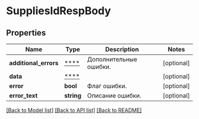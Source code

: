 # SuppliesIdRespBody

## Properties
Name | Type | Description | Notes
------------ | ------------- | ------------- | -------------
**additional_errors** | [****](.md) | Дополнительные ошибки. | [optional] 
**data** | [****](.md) |  | [optional] 
**error** | **bool** | Флаг ошибки. | [optional] 
**error_text** | **string** | Описание ошибки. | [optional] 

[[Back to Model list]](../../README.md#documentation-for-models) [[Back to API list]](../../README.md#documentation-for-api-endpoints) [[Back to README]](../../README.md)

